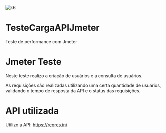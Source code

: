 <img src="https://www.influxdata.com/wp-content/uploads/Apache-JMeter.jpg" alt="k6">

# TesteCargaAPIJmeter
Teste de performance com Jmeter

# Jmeter Teste
Neste teste realizo a criação de usuários e a consulta de usuários.

As requisições são realizadas utilizando uma certa quantidade de usuários, validando o tempo de resposta da API e o status das requisições.

# API utilizada
Utilizo a API: https://reqres.in/


